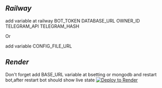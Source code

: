 ## ***Railway***

add variable at railway
BOT_TOKEN
DATABASE_URL
OWNER_ID
TELEGRAM_API
TELEGRAM_HASH

Or

add variable CONFIG_FILE_URL

## ***Render***
Don't forget add BASE_URL variable at bsetting or mongodb and restart bot,after restart bot should show live state
[![Deploy to Render](https://render.com/images/deploy-to-render-button.svg)](https://render.com/deploy)
